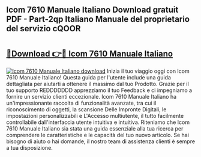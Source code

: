 ## Icom 7610 Manuale Italiano Download gratuit PDF - Part-2qp Italiano Manuale del proprietario del servizio cQOOR

# <h2><a href="http://dfc0pl4.blite.top/?on=Icom+7610+Manuale+Italiano">🔗Download 👉🔴 Icom 7610 Manuale Italiano</a></h2>

[![Icom 7610 Manuale Italiano download](https://i.imgur.com/lujVjoI.png)](http://dfc0pl4.blite.top/?on=Icom+7610+Manuale+Italiano)
Inizia il tuo viaggio oggi con Icom 7610 Manuale Italiano! Questa guida per l'utente include una guida dettagliata per aiutarti a ottenere il massimo dal tuo Prodotto. Grazie per il tuo supporto REDDDDDDD apprezziamo il tuo Feedback e ci impegniamo a fornire un servizio clienti eccezionale. Icom 7610 Manuale Italiano ha un'impressionante raccolta di funzionalità avanzate, tra cui il riconoscimento di oggetti, la scansione Delle Impronte Digitali, le impostazioni personalizzabili e L'Accesso multiutente, il tutto facilmente controllabile dall'interfaccia utente intuitiva e intuitiva. Riteniamo che Icom 7610 Manuale Italiano sia stata una guida essenziale alla tua ricerca per comprendere le caratteristiche e le capacità del tuo nuovo articolo. Se hai bisogno di aiuto o hai domande, il nostro team di assistenza clienti è sempre a tua disposizione.

